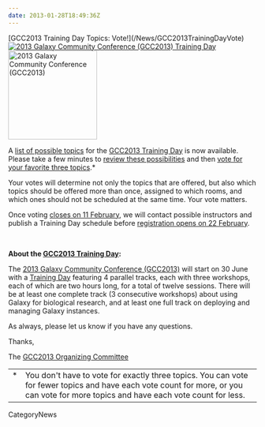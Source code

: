 ```yaml
---
date: 2013-01-28T18:49:36Z
---
```

<div class='newsItemHeader'>[GCC2013 Training Day Topics: Vote!](/News/GCC2013TrainingDayVote)</div>

<div class='right'><a href='/Events/GCC2013/TrainingDay'><img src='/Images/Logos/GCC2013TrainingDayLogo200.png' alt='2013 Galaxy Community Conference (GCC2013) Training Day' /></a><br />
<div class='right'><a href='/Events/GCC2013'><img src='/Images/Logos/GCC2013Logo200.png' alt='2013 Galaxy Community Conference (GCC2013)' width="180" /></a> </div></div>

A [list of possible topics](/Events/GCC2013/TrainingDay#topics) for the [GCC2013 Training Day](/Events/GCC2013/TrainingDay) is now available.  Please take a few minutes to [review these possibilities](/Events/GCC2013/TrainingDay#topics) and then [vote for your favorite three topics](http://bit.ly/gcc2013tdpoll).*

Your votes will determine not only the topics that are offered, but also which topics should be offered more than once, assigned to which rooms, and which ones should not be scheduled at the same time.  Your vote matters.  

Once voting [closes on 11 February](/Events/GCC2013/KeyDates), we will contact possible instructors and publish a Training Day schedule before [registration opens on 22 February](/Events/GCC2013/Register).

<br />

**About the [GCC2013 Training Day](/Events/GCC2013/TrainingDay):**

The [2013 Galaxy Community Conference (GCC2013)](/Events/GCC2013) will start on 30 June with a [Training Day](/Events/GCC2013/TrainingDay) featuring 4 parallel tracks, each with three workshops, each of which are two hours long, for a total of twelve sessions. There will be at least one complete track (3 consecutive workshops) about using Galaxy for biological research, and at least one full track on deploying and managing Galaxy instances.

As always, please let us know if you have any questions.

Thanks,

The [GCC2013 Organizing Committee](/Events/GCC2013/Organizers)

<table>
  <tr>
    <td style=" vertical-align: top; border: none;"> * </td>
    <td style=" border: none;"> You don't have to vote for exactly three topics. You can vote for fewer topics and have each vote count for more, or you can vote for more topics and have each vote count for less. </td>
  </tr>
</table>



CategoryNews
